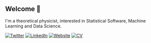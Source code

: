 ## Welcome 👋

I'm a theoretical physicist, interested in Statistical Software, Machine Learning and Data Science.

[![Twitter](https://img.shields.io/badge/Twitter-%231DA1F2.svg?style=flat-square&logo=Twitter&logoColor=white)](https://twitter.com/ValerioGherardi)
[![LinkedIn](https://img.shields.io/badge/LinkedIn-%230077B5.svg?style=flat-square&logo=linkedin&logoColor=white)](https://www.linkedin.com/in/vgherard/)
[![Website](https://img.shields.io/badge/-Website-red?style=flat-square)](https://vgherard.github.io/)
[![CV](https://img.shields.io/badge/-Download%20CV-green?style=flat-square)](https://raw.githubusercontent.com/vgherard/cv/master/cv/cv.pdf)

<!--
**vgherard/vgherard** is a ✨ _special_ ✨ repository because its `README.md` (this file) appears on your GitHub profile.

Here are some ideas to get you started:

- 🔭 I’m currently working on ...
- 🌱 I’m currently learning ...
- 👯 I’m looking to collaborate on ...
- 🤔 I’m looking for help with ...
- 💬 Ask me about ...
- 📫 How to reach me: ...
- 😄 Pronouns: ...
- ⚡ Fun fact: ...
-->
